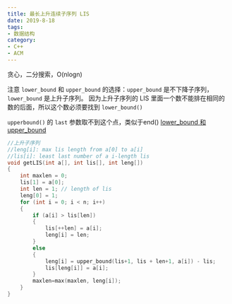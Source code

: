 ```yaml
---
title: 最长上升连续子序列 LIS
date: 2019-8-18
tags:
- 数据结构
category:
- C++
- ACM
---
```


贪心，二分搜索，O(nlogn)

注意 `lower_bound` 和 `upper_bound` 的选择：`upper_bound` 是不下降子序列，`lower_bound` 是上升子序列。
因为上升子序列的 LIS 里面一个数不能排在相同的数的后面，所以这个数必须要找到 `lower_bound()`

`upperbound()` 的 `last` 参数取不到这个点，类似于end()
[lower_bound 和 upper_bound](../../C++语法/lowerbound_upperbound/)

```c++
//上升子序列
//leng[i]: max lis length from a[0] to a[i]
//lis[i]: least last number of a i-length lis
void getLIS(int a[], int lis[], int leng[])
{
    int maxlen = 0;
	lis[1] = a[0];
	int len = 1; // length of lis
	leng[0] = 1;
	for (int i = 0; i < n; i++)
	{
		if (a[i] > lis[len])
		{
			lis[++len] = a[i];
			leng[i] = len;
		}
		else
		{
			leng[i] = upper_bound(lis+1, lis + len+1, a[i]) - lis;
			lis[leng[i]] = a[i];
		}
		maxlen=max(maxlen, leng[i]);
	}
}
```
